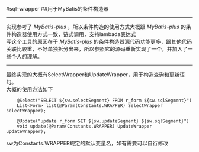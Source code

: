 #sql-wrapper
##用于MyBatis的条件构造器
***
实现参考了 *MyBatis-plus* ，所以条件构造的使用方式大概跟 *MyBatis-plus* 的条件构造器使用方式一致，链式调用，支持lambada表达式  
写这个工具的原因在于 *MyBatis-plus* 的条件构造器源代码功能更多，跟其他代码关联比较重，不好单独拆分出来，所以参照它的源码重新实现了一个，并加入了一些个人的理解。  
***
最终实现的大概有SelectWrapper和UpdateWrapper，用于构造查询和更新语句。  
大概的使用方法如下  
```
    @Select("SELECT ${sw.selectSegment} FROM r_form ${sw.sqlSegment}")
    List<Form> list(@Param(Constants.WRAPPER) SelectWrapper selectWrapper);
    
    @Update("update r_form SET ${sw.updateSegment} ${sw.sqlSegment}")
    void update(@Param(Constants.WRAPPER) UpdateWrapper updateWrapper);
```
sw为Constants.WRAPPER规定的默认变量名，如有需要可以自行修改
